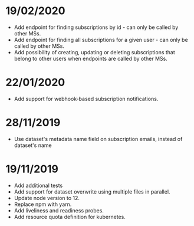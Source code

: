 # 19/02/2020
- Add endpoint for finding subscriptions by id - can only be called by other MSs.
- Add endpoint for finding all subscriptions for a given user - can only be called by other MSs.
- Add possibility of creating, updating or deleting subscriptions that belong to other users when endpoints are called by other MSs.

# 22/01/2020
- Add support for webhook-based subscription notifications.

# 28/11/2019
- Use dataset's metadata name field on subscription emails, instead of dataset's name

# 19/11/2019

- Add additional tests
- Add support for dataset overwrite using multiple files in parallel.
- Update node version to 12.
- Replace npm with yarn.
- Add liveliness and readiness probes.
- Add resource quota definition for kubernetes.
